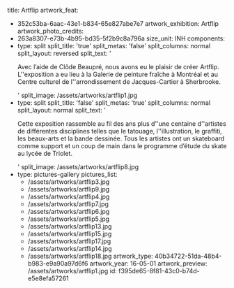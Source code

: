 title: Artflip
artwork_feat:
  - 352c53ba-6aac-43e1-b834-65e827abe7e7
artwork_exhibition: Artflip
artwork_photo_credits:
  - 263a8307-e73b-4b95-bd35-5f2b9c8a796a
size_unit: INH
components:
  -
    type: split
    split_title: 'true'
    split_metas: 'false'
    split_columns: normal
    split_layout: reversed
    split_text: '<p>Avec l’aide de Clôde Beaupré, nous avons eu le plaisir de créer Artflip. L''exposition a eu lieu à la Galerie de peinture fraîche à Montréal et au Centre culturel de l''arrondissement de Jacques-Cartier à Sherbrooke.&nbsp;</p>'
    split_image: /assets/artworks/artflip1.jpg
  -
    type: split
    split_title: 'false'
    split_metas: 'true'
    split_columns: normal
    split_layout: normal
    split_text: '<p>Cette exposition rassemble au fil des ans plus d''une centaine d''artistes de différentes disciplines telles que le tatouage, l''illustration, le graffiti, les beaux-arts et la bande dessinée. Tous les artistes ont un skateboard comme support et un coup de main dans le programme d’étude du skate au lycée de Triolet.</p>'
    split_image: /assets/artworks/artflip8.jpg
  -
    type: pictures-gallery
    pictures_list:
      - /assets/artworks/artflip3.jpg
      - /assets/artworks/artflip9.jpg
      - /assets/artworks/artflip4.jpg
      - /assets/artworks/artflip7.jpg
      - /assets/artworks/artflip6.jpg
      - /assets/artworks/artflip5.jpg
      - /assets/artworks/artflip13.jpg
      - /assets/artworks/artflip15.jpg
      - /assets/artworks/artflip17.jpg
      - /assets/artworks/artflip14.jpg
      - /assets/artworks/artflip18.jpg
artwork_type: 40b34722-51da-48b4-b983-e9a90a97d6f6
artwork_year: 16-05-01
artwork_preview: /assets/artworks/artflip1.jpg
id: f395de65-8f81-43c0-b74d-e5e8efa57261
